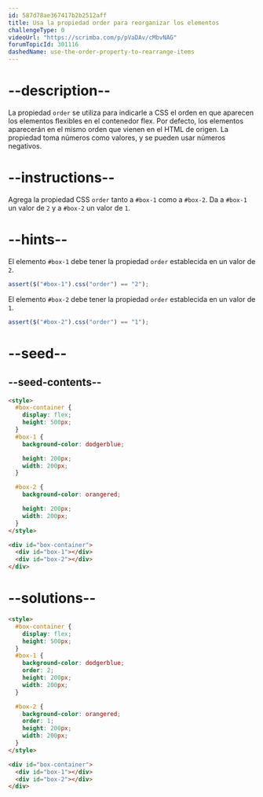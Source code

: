 ```yaml
---
id: 587d78ae367417b2b2512aff
title: Usa la propiedad order para reorganizar los elementos
challengeType: 0
videoUrl: "https://scrimba.com/p/pVaDAv/cMbvNAG"
forumTopicId: 301116
dashedName: use-the-order-property-to-rearrange-items
---
```


# --description--

La propiedad `order` se utiliza para indicarle a CSS el orden en que aparecen los elementos flexibles en el contenedor flex. Por defecto, los elementos aparecerán en el mismo orden que vienen en el HTML de origen. La propiedad toma números como valores, y se pueden usar números negativos.

# --instructions--

Agrega la propiedad CSS `order` tanto a `#box-1` como a `#box-2`. Da a `#box-1` un valor de `2` y a `#box-2` un valor de `1`.

# --hints--

El elemento `#box-1` debe tener la propiedad `order` establecida en un valor de `2`.

```js
assert($("#box-1").css("order") == "2");
```

El elemento `#box-2` debe tener la propiedad `order` establecida en un valor de `1`.

```js
assert($("#box-2").css("order") == "1");
```

# --seed--

## --seed-contents--

```html
<style>
  #box-container {
    display: flex;
    height: 500px;
  }
  #box-1 {
    background-color: dodgerblue;

    height: 200px;
    width: 200px;
  }

  #box-2 {
    background-color: orangered;

    height: 200px;
    width: 200px;
  }
</style>

<div id="box-container">
  <div id="box-1"></div>
  <div id="box-2"></div>
</div>
```

# --solutions--

```html
<style>
  #box-container {
    display: flex;
    height: 500px;
  }
  #box-1 {
    background-color: dodgerblue;
    order: 2;
    height: 200px;
    width: 200px;
  }

  #box-2 {
    background-color: orangered;
    order: 1;
    height: 200px;
    width: 200px;
  }
</style>

<div id="box-container">
  <div id="box-1"></div>
  <div id="box-2"></div>
</div>
```
